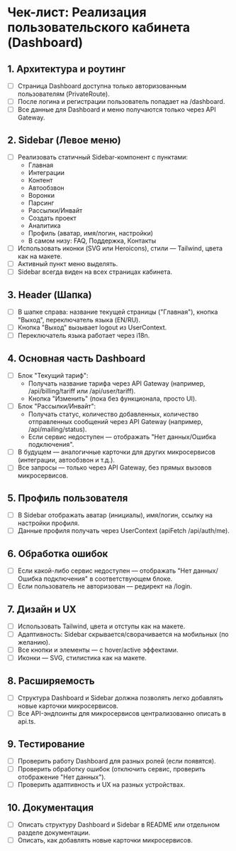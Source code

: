 # Чек-лист: Реализация пользовательского кабинета (Dashboard)

## 1. Архитектура и роутинг
- [ ] Страница Dashboard доступна только авторизованным пользователям (PrivateRoute).
- [ ] После логина и регистрации пользователь попадает на /dashboard.
- [ ] Все данные для Dashboard и меню получаются только через API Gateway.

## 2. Sidebar (Левое меню)
- [ ] Реализовать статичный Sidebar-компонент с пунктами:
    - Главная
    - Интеграции
    - Контент
    - Автообзвон
    - Воронки
    - Парсинг
    - Рассылки/Инвайт
    - Создать проект
    - Аналитика
    - Профиль (аватар, имя/логин, настройки)
    - В самом низу: FAQ, Поддержка, Контакты
- [ ] Использовать иконки (SVG или Heroicons), стили — Tailwind, цвета как на макете.
- [ ] Активный пункт меню выделять.
- [ ] Sidebar всегда виден на всех страницах кабинета.

## 3. Header (Шапка)
- [ ] В шапке справа: название текущей страницы ("Главная"), кнопка "Выход", переключатель языка (EN/RU).
- [ ] Кнопка "Выход" вызывает logout из UserContext.
- [ ] Переключатель языка работает через i18n.

## 4. Основная часть Dashboard
- [ ] Блок "Текущий тариф":
    - Получать название тарифа через API Gateway (например, /api/billing/tariff или /api/user/tariff).
    - Кнопка "Изменить" (пока без функционала, просто UI).
- [ ] Блок "Рассылки/Инвайт":
    - Получать статус, количество добавленных, количество отправленных сообщений через API Gateway (например, /api/mailing/status).
    - Если сервис недоступен — отображать "Нет данных/Ошибка подключения".
- [ ] В будущем — аналогичные карточки для других микросервисов (интеграции, автообзвон и т.д.).
- [ ] Все запросы — только через API Gateway, без прямых вызовов микросервисов.

## 5. Профиль пользователя
- [ ] В Sidebar отображать аватар (инициалы), имя/логин, ссылку на настройки профиля.
- [ ] Данные профиля получать через UserContext (apiFetch /api/auth/me).

## 6. Обработка ошибок
- [ ] Если какой-либо сервис недоступен — отображать "Нет данных/Ошибка подключения" в соответствующем блоке.
- [ ] Если пользователь не авторизован — редирект на /login.

## 7. Дизайн и UX
- [ ] Использовать Tailwind, цвета и отступы как на макете.
- [ ] Адаптивность: Sidebar скрывается/сворачивается на мобильных (по желанию).
- [ ] Все кнопки и элементы — с hover/active эффектами.
- [ ] Иконки — SVG, стилистика как на макете.

## 8. Расширяемость
- [ ] Структура Dashboard и Sidebar должна позволять легко добавлять новые карточки микросервисов.
- [ ] Все API-эндпоинты для микросервисов централизованно описать в api.ts.

## 9. Тестирование
- [ ] Проверить работу Dashboard для разных ролей (если появятся).
- [ ] Проверить обработку ошибок (отключить сервис, проверить отображение "Нет данных").
- [ ] Проверить адаптивность и UX на разных устройствах.

## 10. Документация
- [ ] Описать структуру Dashboard и Sidebar в README или отдельном разделе документации.
- [ ] Описать, как добавлять новые карточки микросервисов. 